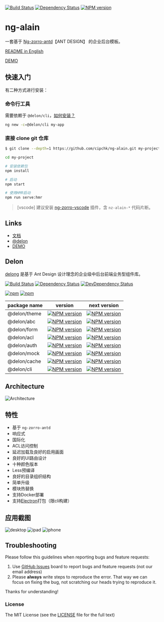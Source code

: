 [![Build Status](https://travis-ci.org/cipchk/ng-alain.svg?branch=master)](https://travis-ci.org/cipchk/ng-alain)
[![Dependency Status](https://david-dm.org/cipchk/ng-alain/status.svg)](https://david-dm.org/cipchk/ng-alain)
[![NPM version](https://img.shields.io/npm/v/ng-alain.svg)](https://www.npmjs.com/package/ng-alain)

# ng-alain

一套基于 [Ng-zorro-antd](https://github.com/NG-ZORRO/ng-zorro-antd)【ANT DESIGN】 的企业后台模板。

[README in English](README.md)

[DEMO](https://cipchk.github.io/ng-alain/)

## 快速入门

有二种方式进行安装：

### 命令行工具

需要依赖于 `@delon/cli`，[如何安装？](http://ng-alain.com/docs/cli)

```bash
ng new -c=@delon/cli my-app
```

### 直接 clone git 仓库

```bash
$ git clone --depth=1 https://github.com/cipchk/ng-alain.git my-project

cd my-project

# 安装依赖包
npm install

# 启动
npm start

# 使用HMR启动
npm run serve:hmr
```

> [vscode] 建议安装 [ng-zorro-vscode](https://marketplace.visualstudio.com/items?itemName=cipchk.ng-zorro-vscode) 插件，含 `nz-alain-*` 代码片断。


## Links

+ [文档](http://ng-alain.com)
+ [@delon](https://github.com/cipchk/delon)
+ [DEMO](https://cipchk.github.io/ng-alain/)

## Delon

[delong](https://github.com/cipchk/delon) 是基于 Ant Design 设计理念的企业级中后台前端业务型组件库。

[![Build Status](https://travis-ci.org/cipchk/delon.svg?branch=master)](https://travis-ci.org/cipchk/delon)
[![Dependency Status](https://david-dm.org/cipchk/delon/status.svg)](https://david-dm.org/cipchk/delon)
[![DevDependency Status](https://david-dm.org/cipchk/delon/dev-status.svg)](https://david-dm.org/cipchk/delon?type=dev)

[![npm](https://img.shields.io/npm/l/@delon/theme.svg)](https://www.npmjs.com/package/@delon/theme)
[![npm](https://img.shields.io/npm/dm/@delon/theme.svg)](https://www.npmjs.com/package/@delon/theme)

| package name | version | next version |
| ------------ |:-----:|:----------:|
| @delon/theme | [![NPM version](https://img.shields.io/npm/v/@delon/theme.svg)](https://www.npmjs.com/package/@delon/theme) | [![NPM version](https://img.shields.io/npm/v/@delon/theme/next.svg)](https://www.npmjs.com/package/@delon/theme) |
| @delon/abc | [![NPM version](https://img.shields.io/npm/v/@delon/abc.svg)](https://www.npmjs.com/package/@delon/abc) | [![NPM version](https://img.shields.io/npm/v/@delon/abc/next.svg)](https://www.npmjs.com/package/@delon/abc) |
| @delon/form | [![NPM version](https://img.shields.io/npm/v/@delon/form.svg)](https://www.npmjs.com/package/@delon/form) | [![NPM version](https://img.shields.io/npm/v/@delon/form/next.svg)](https://www.npmjs.com/package/@delon/form) |
| @delon/acl | [![NPM version](https://img.shields.io/npm/v/@delon/acl.svg)](https://www.npmjs.com/package/@delon/acl) | [![NPM version](https://img.shields.io/npm/v/@delon/acl/next.svg)](https://www.npmjs.com/package/@delon/acl) |
| @delon/auth | [![NPM version](https://img.shields.io/npm/v/@delon/auth.svg)](https://www.npmjs.com/package/@delon/auth) | [![NPM version](https://img.shields.io/npm/v/@delon/auth/next.svg)](https://www.npmjs.com/package/@delon/auth) |
| @delon/mock | [![NPM version](https://img.shields.io/npm/v/@delon/mock.svg)](https://www.npmjs.com/package/@delon/mock) | [![NPM version](https://img.shields.io/npm/v/@delon/mock/next.svg)](https://www.npmjs.com/package/@delon/mock) |
| @delon/cache | [![NPM version](https://img.shields.io/npm/v/@delon/cache.svg)](https://www.npmjs.com/package/@delon/cache) | [![NPM version](https://img.shields.io/npm/v/@delon/cache/next.svg)](https://www.npmjs.com/package/@delon/cache) |
| @delon/cli | [![NPM version](https://img.shields.io/npm/v/@delon/cli.svg)](https://www.npmjs.com/package/@delon/cli) | [![NPM version](https://img.shields.io/npm/v/@delon/cli/next.svg)](https://www.npmjs.com/package/@delon/cli) |

## Architecture

![Architecture](https://github.com/cipchk/delon/blob/master/_screenshot/architecture.png)

## 特性

+ 基于 `ng-zorro-antd`
+ 响应式
+ 国际化
+ ACL访问控制
+ 延迟加载及良好的启用画面
+ 良好的UI路由设计
+ 十种颜色版本
+ Less预编译
+ 良好的目录组织结构
+ 简单升级
+ 模块热替换
+ 支持Docker部署
+ 支持[Electron](http://ng-alain.com/docs/cli#electron)打包（限cli构建）

## 应用截图

![desktop](https://github.com/cipchk/delon/blob/master/_screenshot/desktop.png)
![ipad](https://github.com/cipchk/delon/blob/master/_screenshot/ipad.png)
![iphone](https://github.com/cipchk/delon/blob/master/_screenshot/iphone.png)

## Troubleshooting

Please follow this guidelines when reporting bugs and feature requests:

1. Use [GitHub Issues](https://github.com/cipchk/ng-alain/issues) board to report bugs and feature requests (not our email address)
2. Please **always** write steps to reproduce the error. That way we can focus on fixing the bug, not scratching our heads trying to reproduce it.

Thanks for understanding!

### License

The MIT License (see the [LICENSE](https://github.com/cipchk/ng-alain/blob/master/LICENSE) file for the full text)
